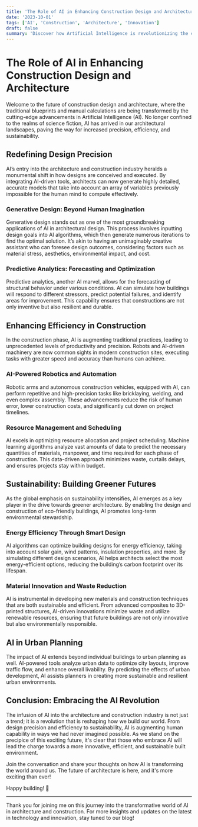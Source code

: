 ```yaml
---
title: 'The Role of AI in Enhancing Construction Design and Architecture'
date: '2023-10-01'
tags: ['AI', 'Construction', 'Architecture', 'Innovation']
draft: false
summary: 'Discover how Artificial Intelligence is revolutionizing the construction and architecture industry, enhancing design precision, efficiency, and sustainability.'
---
```


# The Role of AI in Enhancing Construction Design and Architecture

Welcome to the future of construction design and architecture, where the traditional blueprints and manual calculations are being transformed by the cutting-edge advancements in Artificial Intelligence (AI). No longer confined to the realms of science fiction, AI has arrived in our architectural landscapes, paving the way for increased precision, efficiency, and sustainability.

## **Redefining Design Precision**
AI’s entry into the architecture and construction industry heralds a monumental shift in how designs are conceived and executed. By integrating AI-driven tools, architects can now generate highly detailed, accurate models that take into account an array of variables previously impossible for the human mind to compute effectively.

### **Generative Design: Beyond Human Imagination**
Generative design stands out as one of the most groundbreaking applications of AI in architectural design. This process involves inputting design goals into AI algorithms, which then generate numerous iterations to find the optimal solution. It’s akin to having an unimaginably creative assistant who can foresee design outcomes, considering factors such as material stress, aesthetics, environmental impact, and cost.

### **Predictive Analytics: Forecasting and Optimization**
Predictive analytics, another AI marvel, allows for the forecasting of structural behavior under various conditions. AI can simulate how buildings will respond to different stressors, predict potential failures, and identify areas for improvement. This capability ensures that constructions are not only inventive but also resilient and durable.

## **Enhancing Efficiency in Construction**
In the construction phase, AI is augmenting traditional practices, leading to unprecedented levels of productivity and precision. Robots and AI-driven machinery are now common sights in modern construction sites, executing tasks with greater speed and accuracy than humans can achieve.

### **AI-Powered Robotics and Automation**
Robotic arms and autonomous construction vehicles, equipped with AI, can perform repetitive and high-precision tasks like bricklaying, welding, and even complex assembly. These advancements reduce the risk of human error, lower construction costs, and significantly cut down on project timelines.

### **Resource Management and Scheduling**
AI excels in optimizing resource allocation and project scheduling. Machine learning algorithms analyze vast amounts of data to predict the necessary quantities of materials, manpower, and time required for each phase of construction. This data-driven approach minimizes waste, curtails delays, and ensures projects stay within budget.

## **Sustainability: Building Greener Futures**
As the global emphasis on sustainability intensifies, AI emerges as a key player in the drive towards greener architecture. By enabling the design and construction of eco-friendly buildings, AI promotes long-term environmental stewardship.

### **Energy Efficiency Through Smart Design**
AI algorithms can optimize building designs for energy efficiency, taking into account solar gain, wind patterns, insulation properties, and more. By simulating different design scenarios, AI helps architects select the most energy-efficient options, reducing the building’s carbon footprint over its lifespan.

### **Material Innovation and Waste Reduction**
AI is instrumental in developing new materials and construction techniques that are both sustainable and efficient. From advanced composites to 3D-printed structures, AI-driven innovations minimize waste and utilize renewable resources, ensuring that future buildings are not only innovative but also environmentally responsible.

## **AI in Urban Planning**
The impact of AI extends beyond individual buildings to urban planning as well. AI-powered tools analyze urban data to optimize city layouts, improve traffic flow, and enhance overall livability. By predicting the effects of urban development, AI assists planners in creating more sustainable and resilient urban environments.

## **Conclusion: Embracing the AI Revolution**
The infusion of AI into the architecture and construction industry is not just a trend; it is a revolution that is reshaping how we build our world. From design precision and efficiency to sustainability, AI is augmenting human capability in ways we had never imagined possible. As we stand on the precipice of this exciting future, it's clear that those who embrace AI will lead the charge towards a more innovative, efficient, and sustainable built environment.

Join the conversation and share your thoughts on how AI is transforming the world around us. The future of architecture is here, and it's more exciting than ever!

Happy building! 🚀

---

Thank you for joining me on this journey into the transformative world of AI in architecture and construction. For more insights and updates on the latest in technology and innovation, stay tuned to our blog!